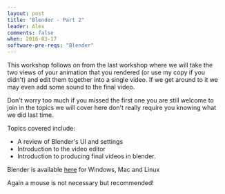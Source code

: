 ```yaml
---
layout: post
title: "Blender - Part 2"
leader: Alex
comments: false
when: 2016-03-17
software-pre-reqs: "Blender"
---
```


This workshop follows on from the last workshop where we will take the two views
of your animation that you rendered (or use my copy if you didn't) and edit them
together into a single video. If we get around to it we may even add some sound
to the final video.

Don't worry too much if you missed the first one you are still welcome to join in
the topics we will cover here don't really require you knowing what we did last
time.

Topics covered include:

- A review of Blender's UI and settings
- Introduction to the video editor
- Introduction to producing final videos in blender.

Blender is available [here](http://blender.org) for Windows, Mac and Linux

Again a mouse is not necessary but recommended!
